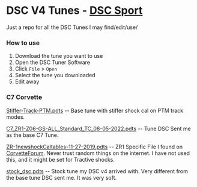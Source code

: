 # DSC V4 Tunes - [DSC Sport](https://dscsport.com)
Just a repo for all the DSC Tunes I may find/edit/use/ 

### How to use
1. Download the tune you want to use
2. Open the DSC Tuner Software
3. Click `File` > `Open`
4. Select the tune you downloaded
5. Edit away

### C7 Corvette
[Stiffer-Track-PTM.pdts](C7-Corvette/Stiffer-Track-PTM.pdts) -- Base tune with stiffer shock cal on PTM track modes. 

[C7_ZR1-Z06-GS-ALL_Standard_TC_08-05-2022.pdts](C7-Corvette/C7_ZR1-Z06-GS-ALL_Standard_TC_08-05-2022.pdts) -- Tune DSC Sent me as the base C7 Tune. 

[ZR-1newshockCaltables-11-27-2019.pdts](C7-Corvette/ZR-1newshockCaltables-11-27-2019.pdts) -- ZR1 Specific File I found on [CorvetteForum](https://corvetteforum.com). Never trust random things on the internet. I have not used this, and it might be set for Tractive shocks. 

[stock_dsc.pdts](C7-Corvette/stock_dsc.pdts) -- Stock tune my DSC v4 arrived with. Very different from the base tune DSC sent me. It was very soft.  
